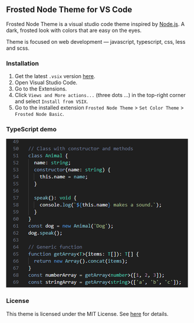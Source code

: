 ## Frosted Node Theme for VS Code

Frosted Node Theme is a visual studio code theme inspired by [Node.js](https://nodejs.org/en). A dark, frosted look with colors that are easy on the eyes.

Theme is focused on web development — javascript, typescript, css, less and scss. 

### Installation

1. Get the latest `.vsix` version [here](https://github.com/pirren/vscode-frosted-node/releases).
2. Open Visual Studio Code.
3. Go to the Extensions.
4. Click `Views and More actions...` (three dots ...) in the top-right corner and select `Install from VSIX`.
5. Go to the installed extension `Frosted Node Theme` > `Set Color Theme` > `Frosted Node Basic`.

### TypeScript demo
![image](images/ts-demo.png)

### License
This theme is licensed under the MIT License. See [here](./LICENSE.md) for details.